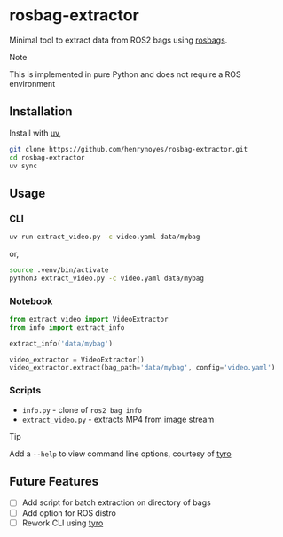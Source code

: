 # rosbag-extractor

Minimal tool to extract data from ROS2 bags using [rosbags](https://gitlab.com/ternaris/rosbags).

> [!NOTE]
> This is implemented in pure Python and does not require a ROS environment

## Installation

Install with [uv](https://docs.astral.sh/uv/),
```bash
git clone https://github.com/henrynoyes/rosbag-extractor.git
cd rosbag-extractor
uv sync
```

## Usage

### CLI

```bash
uv run extract_video.py -c video.yaml data/mybag
```
or,
```bash
source .venv/bin/activate
python3 extract_video.py -c video.yaml data/mybag
```

### Notebook

```python
from extract_video import VideoExtractor
from info import extract_info
```

```python
extract_info('data/mybag')
```

```python
video_extractor = VideoExtractor()
video_extractor.extract(bag_path='data/mybag', config='video.yaml')
```

### Scripts

- `info.py` - clone of `ros2 bag info`
- `extract_video.py` - extracts MP4 from image stream

> [!TIP]
> Add a `--help` to view command line options, courtesy of [tyro](https://github.com/brentyi/tyro)

## Future Features

- [ ] Add script for batch extraction on directory of bags
- [ ] Add option for ROS distro
- [ ] Rework CLI using [tyro](https://github.com/brentyi/tyro)
